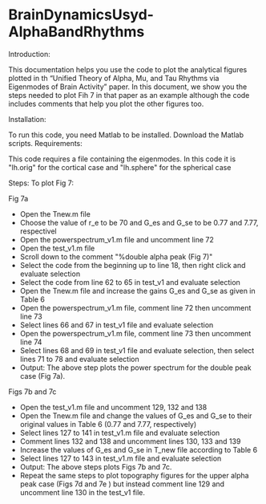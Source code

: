 # BrainDynamicsUsyd-AlphaBandRhythms

Introduction:

This documentation helps you use the code to plot the analytical figures plotted in th “Unified Theory of Alpha, Mu, and Tau Rhythms via Eigenmodes of Brain Activity” paper. In this document, we show you the steps needed to plot Fih 7 in that paper as an example although the code includes comments that help you plot the other figures too.

Installation:

To run this code, you need Matlab to be installed.
Download the Matlab scripts.
Requirements:

This code requires a file containing the eigenmodes.
In this code it is "lh.orig" for the cortical case and "lh.sphere" for the spherical case

Steps: To plot Fig 7:

Fig 7a
- Open the Tnew.m file
- Choose the value of r_e to be 70 and G_es and G_se to be 0.77 and 7.77, respectivel
- Open the powerspectrum_v1.m file and uncomment line 72
- Open the test_v1.m file
- Scroll down to the comment "%double alpha peak (Fig 7)"
- Select the code from the beginning up to line 18, then right click and evaluate selection
- Select the code from line 62 to 65 in test_v1 and evaluate selection
- Open the Tnew.m file and increase the gains G_es and G_se as given in Table 6
- Open the powerspectrum_v1.m file, comment line 72 then uncomment line 73
- Select lines 66 and 67 in test_v1 file and evaluate selection
- Open the powerspectrum_v1.m file, comment line 73 then uncomment line 74
- Select lines 68 and 69 in test_v1 file and evaluate selection, then select lines 71 to 78 and evaluate selection
- Output: The above step plots the power spectrum for the double peak case (Fig 7a).

Figs 7b and 7c
- Open the test_v1.m file and uncomment 129, 132 and 138
- Open the Tnew.m file and change the values of G_es and G_se to their original values in Table 6 (0.77 and 7.77, respectively)
- Select lines 127 to 141 in  test_v1.m file and evaluate selection
- Comment lines 132 and 138 and uncomment lines 130, 133 and 139
- Increase the values of G_es and G_se in T_new file according to Table 6
- Select lines 127 to 143 in  test_v1.m file and evaluate selection
- Output: The above steps plots Figs 7b and 7c.
- Repeat the same steps to plot topography figures for the upper alpha peak case (Figs 7d and 7e ) but instead comment line 129 and uncomment line 130 in the test_v1 file.
  



